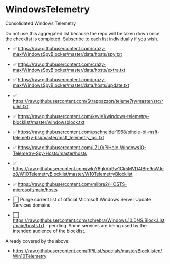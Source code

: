 # WindowsTelemetry
Consolidated Windows Telemetry

Do not use this aggregated list because the repo will be taken down once the checklist is completed. Subscribe to each list individually if you wish.

* ✅ https://raw.githubusercontent.com/crazy-max/WindowsSpyBlocker/master/data/hosts/spy.txt
* ✅ https://raw.githubusercontent.com/crazy-max/WindowsSpyBlocker/master/data/hosts/extra.txt
* ✅ https://raw.githubusercontent.com/crazy-max/WindowsSpyBlocker/master/data/hosts/update.txt
* ✅ https://raw.githubusercontent.com/Strappazzon/teleme7ry/master/src/rules.txt
* ✅ https://raw.githubusercontent.com/kevle1/windows-telemetry-blocklist/master/windowsblock.txt
* ✅ https://raw.githubusercontent.com/pschneider1968/pihole-bl-msft-telemetry-bsi/master/msft_telemetry_bsi.txt
* ✅ https://raw.githubusercontent.com/LZL0/PiHole-Windows10-Telemetry-Spy-Hosts/master/hosts
* ✅ https://raw.githubusercontent.com/wlqY8gkVb9w1Ck5MVD4lBre9nWJez8/W10TelemetryBlocklist/master/W10TelemetryBlocklist
* ✅ https://raw.githubusercontent.com/mlibre2/HOSTS-microsoft/main/hosts

* ⬜️ Purge current list of official Microsoft Windows Server Update Services domains
* ⬜️ https://raw.githubusercontent.com/schrebra/Windows.10.DNS.Block.List/main/hosts.txt - pending. Some services are being used by the intended audience of the blocklist.

Already covered by the above:
* https://raw.githubusercontent.com/RPiList/specials/master/Blocklisten/Win10Telemetry
